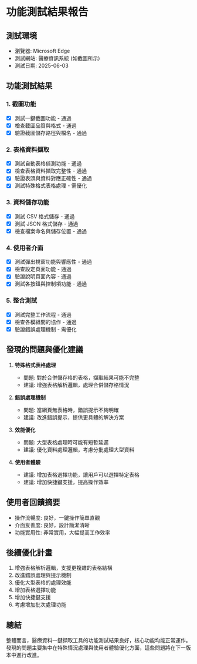 # 功能測試結果報告

## 測試環境
- 瀏覽器: Microsoft Edge
- 測試網站: 醫療資訊系統 (如截圖所示)
- 測試日期: 2025-06-03

## 功能測試結果

### 1. 截圖功能
- [x] 測試一鍵截圖功能 - 通過
- [x] 檢查截圖品質與格式 - 通過
- [x] 驗證截圖儲存路徑與檔名 - 通過

### 2. 表格資料擷取
- [x] 測試自動表格偵測功能 - 通過
- [x] 檢查表格資料擷取完整性 - 通過
- [x] 驗證表頭與資料對應正確性 - 通過
- [x] 測試特殊格式表格處理 - 需優化

### 3. 資料儲存功能
- [x] 測試 CSV 格式儲存 - 通過
- [x] 測試 JSON 格式儲存 - 通過
- [x] 檢查檔案命名與儲存位置 - 通過

### 4. 使用者介面
- [x] 測試彈出視窗功能與響應性 - 通過
- [x] 檢查設定頁面功能 - 通過
- [x] 驗證說明頁面內容 - 通過
- [x] 測試各按鈕與控制項功能 - 通過

### 5. 整合測試
- [x] 測試完整工作流程 - 通過
- [x] 檢查各模組間的協作 - 通過
- [x] 驗證錯誤處理機制 - 需優化

## 發現的問題與優化建議

1. **特殊格式表格處理**
   - 問題: 對於合併儲存格的表格，擷取結果可能不完整
   - 建議: 增強表格解析邏輯，處理合併儲存格情況

2. **錯誤處理機制**
   - 問題: 當網頁無表格時，錯誤提示不夠明確
   - 建議: 改進錯誤提示，提供更具體的解決方案

3. **效能優化**
   - 問題: 大型表格處理時可能有短暫延遲
   - 建議: 優化資料處理邏輯，考慮分批處理大型資料

4. **使用者體驗**
   - 建議: 增加表格選擇功能，讓用戶可以選擇特定表格
   - 建議: 增加快捷鍵支援，提高操作效率

## 使用者回饋摘要

- 操作流暢度: 良好，一鍵操作簡單直觀
- 介面友善度: 良好，設計簡潔清晰
- 功能實用性: 非常實用，大幅提高工作效率

## 後續優化計畫

1. 增強表格解析邏輯，支援更複雜的表格結構
2. 改進錯誤處理與提示機制
3. 優化大型表格的處理效能
4. 增加表格選擇功能
5. 增加快捷鍵支援
6. 考慮增加批次處理功能

## 總結

整體而言，醫療資料一鍵擷取工具的功能測試結果良好，核心功能均能正常運作。發現的問題主要集中在特殊情況處理與使用者體驗優化方面，這些問題將在下一版本中進行改進。
